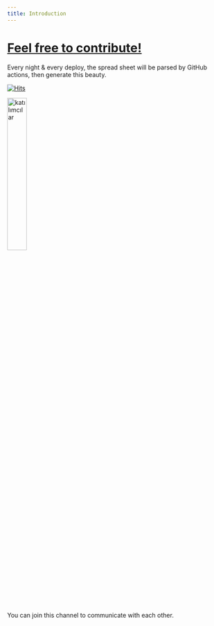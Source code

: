 ```yaml
---
title: Introduction
---
```


# [Feel free to contribute!](https://github.com/cagataycali/find-mentor)
<!--more-->
Every night & every deploy, the spread sheet will be parsed by GitHub actions, then generate this beauty.

[![Hits](https://hits.seeyoufarm.com/api/count/incr/badge.svg?url=https%3A%2F%2Fgithub.com%2Fcagataycali%2Ffind-mentor&count_bg=%2379C83D&title_bg=%23555555&icon=hey.svg&icon_color=%23E7E7E7&title=hits&edge_flat=false)]()

<p href="https://discord.gg/qN6eH769hS">
	<img alt="katılımcılar" src="https://findmentor.network/discord-banner.png" width="30%">
</p>

You can join this channel to communicate with each other.
